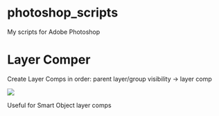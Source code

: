 # photoshop_scripts
My scripts for Adobe Photoshop

# Layer Comper
Create Layer Comps in order: parent layer/group visibility -> layer comp

<img src="http://s30.postimg.org/9memkr1wx/layercomper.gif">

Useful for Smart Object layer comps
